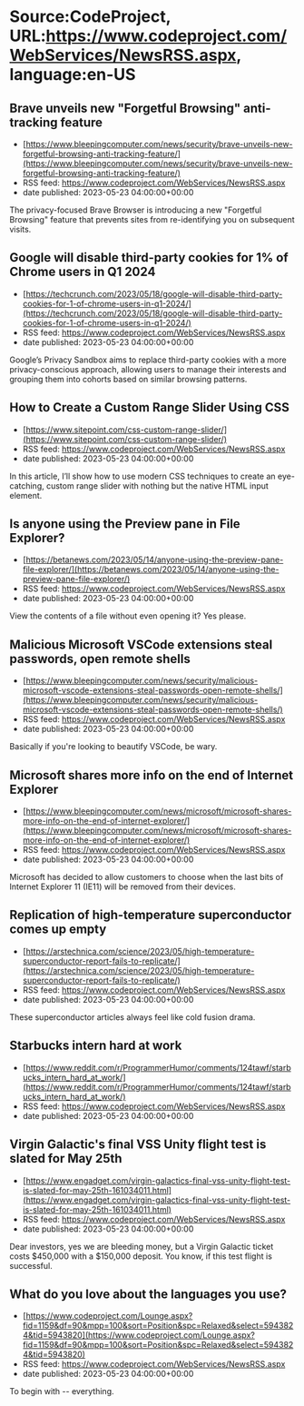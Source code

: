 # Source:CodeProject, URL:https://www.codeproject.com/WebServices/NewsRSS.aspx, language:en-US

## Brave unveils new "Forgetful Browsing" anti-tracking feature
 - [https://www.bleepingcomputer.com/news/security/brave-unveils-new-forgetful-browsing-anti-tracking-feature/](https://www.bleepingcomputer.com/news/security/brave-unveils-new-forgetful-browsing-anti-tracking-feature/)
 - RSS feed: https://www.codeproject.com/WebServices/NewsRSS.aspx
 - date published: 2023-05-23 04:00:00+00:00

The privacy-focused Brave Browser is introducing a new "Forgetful Browsing" feature that prevents sites from re-identifying you on subsequent visits.

## Google will disable third-party cookies for 1% of Chrome users in Q1 2024
 - [https://techcrunch.com/2023/05/18/google-will-disable-third-party-cookies-for-1-of-chrome-users-in-q1-2024/](https://techcrunch.com/2023/05/18/google-will-disable-third-party-cookies-for-1-of-chrome-users-in-q1-2024/)
 - RSS feed: https://www.codeproject.com/WebServices/NewsRSS.aspx
 - date published: 2023-05-23 04:00:00+00:00

Google’s Privacy Sandbox aims to replace third-party cookies with a more privacy-conscious approach, allowing users to manage their interests and grouping them into cohorts based on similar browsing patterns.

## How to Create a Custom Range Slider Using CSS
 - [https://www.sitepoint.com/css-custom-range-slider/](https://www.sitepoint.com/css-custom-range-slider/)
 - RSS feed: https://www.codeproject.com/WebServices/NewsRSS.aspx
 - date published: 2023-05-23 04:00:00+00:00

In this article, I’ll show how to use modern CSS techniques to create an eye-catching, custom range slider with nothing but the native HTML input element.

## Is anyone using the Preview pane in File Explorer?
 - [https://betanews.com/2023/05/14/anyone-using-the-preview-pane-file-explorer/](https://betanews.com/2023/05/14/anyone-using-the-preview-pane-file-explorer/)
 - RSS feed: https://www.codeproject.com/WebServices/NewsRSS.aspx
 - date published: 2023-05-23 04:00:00+00:00

View the contents of a file without even opening it? Yes please.

## Malicious Microsoft VSCode extensions steal passwords, open remote shells
 - [https://www.bleepingcomputer.com/news/security/malicious-microsoft-vscode-extensions-steal-passwords-open-remote-shells/](https://www.bleepingcomputer.com/news/security/malicious-microsoft-vscode-extensions-steal-passwords-open-remote-shells/)
 - RSS feed: https://www.codeproject.com/WebServices/NewsRSS.aspx
 - date published: 2023-05-23 04:00:00+00:00

Basically if you're looking to beautify VSCode, be wary.

## Microsoft shares more info on the end of Internet Explorer
 - [https://www.bleepingcomputer.com/news/microsoft/microsoft-shares-more-info-on-the-end-of-internet-explorer/](https://www.bleepingcomputer.com/news/microsoft/microsoft-shares-more-info-on-the-end-of-internet-explorer/)
 - RSS feed: https://www.codeproject.com/WebServices/NewsRSS.aspx
 - date published: 2023-05-23 04:00:00+00:00

Microsoft has decided to allow customers to choose when the last bits of Internet Explorer 11 (IE11) will be removed from their devices.

## Replication of high-temperature superconductor comes up empty
 - [https://arstechnica.com/science/2023/05/high-temperature-superconductor-report-fails-to-replicate/](https://arstechnica.com/science/2023/05/high-temperature-superconductor-report-fails-to-replicate/)
 - RSS feed: https://www.codeproject.com/WebServices/NewsRSS.aspx
 - date published: 2023-05-23 04:00:00+00:00

These superconductor articles always feel like cold fusion drama.

## Starbucks intern hard at work
 - [https://www.reddit.com/r/ProgrammerHumor/comments/124tawf/starbucks_intern_hard_at_work/](https://www.reddit.com/r/ProgrammerHumor/comments/124tawf/starbucks_intern_hard_at_work/)
 - RSS feed: https://www.codeproject.com/WebServices/NewsRSS.aspx
 - date published: 2023-05-23 04:00:00+00:00



## Virgin Galactic's final VSS Unity flight test is slated for May 25th
 - [https://www.engadget.com/virgin-galactics-final-vss-unity-flight-test-is-slated-for-may-25th-161034011.html](https://www.engadget.com/virgin-galactics-final-vss-unity-flight-test-is-slated-for-may-25th-161034011.html)
 - RSS feed: https://www.codeproject.com/WebServices/NewsRSS.aspx
 - date published: 2023-05-23 04:00:00+00:00

Dear investors, yes we are bleeding money, but a Virgin Galactic ticket costs $450,000 with a $150,000 deposit. You know, if this test flight is successful.

## What do you love about the languages you use?
 - [https://www.codeproject.com/Lounge.aspx?fid=1159&df=90&mpp=100&sort=Position&spc=Relaxed&select=5943824&tid=5943820](https://www.codeproject.com/Lounge.aspx?fid=1159&df=90&mpp=100&sort=Position&spc=Relaxed&select=5943824&tid=5943820)
 - RSS feed: https://www.codeproject.com/WebServices/NewsRSS.aspx
 - date published: 2023-05-23 04:00:00+00:00

To begin with -- everything.


